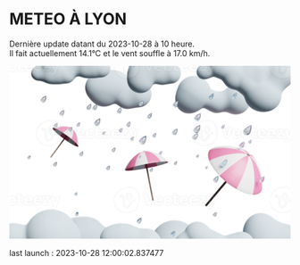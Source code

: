 # METEO À LYON

Dernière update datant du 2023-10-28 à 10 heure.  
Il fait actuellement 14.1°C et le vent souffle à 17.0 km/h.      

![](./.github/rain.png)

last launch : 2023-10-28 12:00:02.837477
